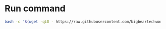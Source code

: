# Run command

```bash
bash -c "$(wget -qLO - https://raw.githubusercontent.com/bigbeartechworld/big-bear-scripts/master/generate-n8n-init-data/run.sh)"
```
